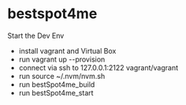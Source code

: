 # bestspot4me

Start the Dev Env
- install vagrant and Virtual Box
- run vagrant up --provision
- connect via ssh to 127.0.0.1:2122 vagrant/vagrant
- run source ~/.nvm/nvm.sh
- run bestSpot4me_build
- run bestSpot4me_start